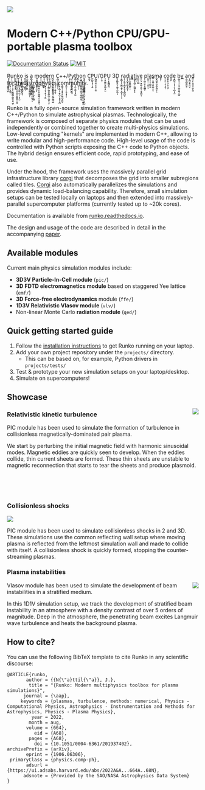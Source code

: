 <img align="top" src="docs/header.png">

# Modern C++/Python CPU/GPU-portable plasma toolbox

[![Documentation Status](https://readthedocs.org/projects/runko/badge/?version=latest)](https://runko.readthedocs.io/en/latest/?badge=latest) [![MIT](https://badges.frapsoft.com/os/mit/mit.svg?v=102)](https://github.com/natj/runko/LICENSE) 

R̯̥͎̺͚̙͈̖̝̩̘ͅu̖̩̹̤n̪̰͚̭̬̮̼͎̥͓ͅk̲̟͎͓̭̝o͔͙̗͓͇̺͇̥̜͖̥̹̘̼ i̪̮̠͇̪̯̲͕̪̻̫̹s͕̫͈̲͙͕̻̜ a̙̻̘͎̞͖̮͚̺̲̮͍͇̮͚ m̺̤͍̻̬͕̯̳̣o͙͔̠͕̠͓̥d̝̘̩̟̲̬͎͍̲e̮̭͉̖̣r̯̬̣̫̹̤̖n̼̪̥͚̫̱̜̞̫̼͔̙̯̜ C̹̻̮͎̰̟̻̭̝ͅ++/P̠̬͕y̦̣͎̜̬̯͖̩̬͍͓͈͙t̥̳̦̠h̬͇͕̭o̦͖̲͎̖n͈̟̬͓̤̖̬̬̼̙̳͖͇̤ C̯̼͙P̰̮̪͍̖̘͓͙͍U͙̺͚̖̫̖͕̖̥͕̼ͅ/G̞͕̮P̖͔̯͙̻̤̬̙̳͙̙̰U͕̹͓̹͇̻̯̰ 3D͈̞͖̺̱̯͎̖͖̱͎̰̯̲̦ͅ r̠͍̲̝̖̖͚̪͉͍̙͔̪̟͕̦ͅͅa͕̜̗̮̲̹̜͇̭̗̬͉̭̻̪̲̖ḓ̠̝̺̟͈͖̞̭̼ͅͅi̥̯̦̺͚͚̫̻̟̤a͚͇͈͔ṯ͖̬̙̠̻̦̩̺͖͙͕̝i͉͙ͅv̪̰̤̜̰̲e͓̖̤͉̮̞͚̹̯̭̗̣̭̟͇̣ͅ p̜͈̺̫̣̬̝̭̲̻ͅl̯͚̣̜̹̣̝͍̜ͅa̼̥̹͎͎̲̫̮̮s̳̣͙͖̠̘͈̣͇̹̮ͅm̲͙͖͕̥̫͕̲͎̪͎̜ͅa̭̥̹ c̞͕̗̙͎̞̣͉̥̹o͍͍͎̭̰̦̣̥͖̦d̮̥̙e͔͍̺̼̦͉̘̜̥̜̪̗̟̰ b̗̲̝̘̩̩̫̣̟̮̳̥̰͉̮̲͖ỵ͖͉ a̜͚͉̲̬̲̦̲̝n̠̝̪̮͈̭̹̲͕d̳̫̹̙̤̥̬̬̜̫̙͚ f͔̱̱̥̠̲̟o͔̠̦̠͕̪͍̤ṟ̜̣͉̥̖͓̳̯̳̜͇͓̬̱̖͖ͅ t̪̩̲̺̖̱̯̮̹̯̫̝̳͈̥̤̯̥h̻̫͕̗͍̼̦̰̹͔͙̣̯̱e̜̳͕̖̱̞̠ͅͅ ḁ̹͚͓s̯̖͔̭͍̼͍̺̰̭ͅt͔̫̰͇͍̥̹̺̹̫̠̲͎̠ͅr̰͖̲̟͓̰͇̜̖̼̙͔͖͈o̜̦͈̼͉ͅp̲̬̭͔͕͍̩͇͚͉̮̤̞̥͍ͅh̲͍͉y͉̖̣͔͎͔̥͎̣̮̰s̗͓̳̗͖̯͍̱͖̖̺̣̤̺̬͉̭̣i̩̠̖c̻̹͕̰͚̣̗̳̠̫̖̲̥͇̦̺s͉̩̙̝̰̥͍̙ c͔̥͎̺̜̗̣̱̘̲̝͔͈̥̘̱̪o̞͇̹̘̣͙͓̜̯͖̦̲͕͖̤̠m̭̼̦͎̦̙̭̝̟͓ͅm̝̖͓̮̪̬̰u̖̯̤͕͚̩͓̘͖n̺̜͎̣i̳̻͖̟̩͇̖̥͚̩̻̠̱̹t͎̗̤̲̞͓̤̦͙̰̞̭̭̫͔̫̬̮y̖̩͍͍̫̹͙̜̺͓͉̟̣͈̤̺.
</br>
</br>
</br>

Runko is a fully open-source simulation framework written in modern C++/Python to simulate astrophysical plasmas. Technologically, the framework is composed of separate physics modules that can be used independently or combined together to create multi-physics simulations. Low-level computing "kernels" are implemented in modern C++, allowing to write modular and high-performance code. High-level usage of the code is controlled with Python scripts exposing the C++ code to Python objects. The hybrid design ensures efficient code, rapid prototyping, and ease of use.

Under the hood, the framework uses the massively parallel grid infrastructure library [corgi](https://github.com/natj/corgi) that decomposes the grid into smaller subregions called tiles. [Corgi](https://github.com/natj/corgi) also automatically parallelizes the simulations and provides dynamic load-balancing capability. Therefore, small simulation setups can be tested locally on laptops and then extended into massively-parallel supercomputer platforms (currently tested up to ~20k cores).

Documentation is available from [runko.readthedocs.io](https://runko.readthedocs.io/en/latest/?badge=latest). 

The design and usage of the code are described in detail in the accompanying [paper](https://arxiv.org/abs/1906.06306).


## Available modules
Current main physics simulation modules include:
- **3D3V Particle-In-Cell module** (`pic/`)
- **3D FDTD electromagnetics module** based on staggered Yee lattice (`emf/`)
- **3D Force-free electrodynamics** module (`ffe/`)
- **1D3V Relativistic Vlasov module** (`vlv/`)
- Non-linear Monte Carlo **radiation module** (`qed/`)


## Quick getting started guide
1) Follow the [installation instructions](https://runko.readthedocs.io/en/latest/installation.html) to get Runko running on your laptop.
2) Add your own project repository under the `projects/` directory.
	- This can be based on, for example, Python drivers in `projects/tests/`
3) Test & prototype your new simulation setups on your laptop/desktop.
4) Simulate on supercomputers!

## Showcase
<img align="right" src="https://cdn.jsdelivr.net/gh/natj/pb-utilities@master/movies/turb_small.gif">	

### Relativistic kinetic turbulence 	
PIC module has been used to simulate the formation of turbulence in collisionless magnetically-dominated pair plasma.

We start by perturbing the initial magnetic field with harmonic sinusoidal modes. Magnetic eddies are quickly seen to develop. When the eddies collide, thin current sheets are formed. These thin sheets are unstable to magnetic reconnection that starts to tear the sheets and produce plasmoid.

</br>
</br>
</br>

### Collisionless shocks
<img align="center" src="https://cdn.jsdelivr.net/gh/natj/pb-utilities@master/movies/shock_small.gif">

PIC module has been used to simulate collisionless shocks in 2 and 3D. These simulations use the common reflecting wall setup where moving plasma is reflected from the leftmost simulation wall and made to collide with itself. A collisionless shock is quickly formed, stopping the counter-streaming plasmas.


### Plasma instabilities

<img align="right" src="https://cdn.jsdelivr.net/gh/natj/pb-utilities@master/movies/beam.gif">	

Vlasov module has been used to simulate the development of beam instabilities in a stratified medium. 

In this 1D1V simulation setup, we track the development of stratified beam instability in an atmosphere with a density contrast of over 5 orders of magnitude. Deep in the atmosphere, the penetrating beam excites Langmuir wave turbulence and heats the background plasma. 

## How to cite?

You can use the following BibTeX template to cite Runko in any scientific discourse:
```
@ARTICLE{runko,
       author = {{N{\"a}ttil{\"a}}, J.},
        title = "{Runko: Modern multiphysics toolbox for plasma simulations}",
      journal = {\aap},
     keywords = {plasmas, turbulence, methods: numerical, Physics - Computational Physics, Astrophysics - Instrumentation and Methods for Astrophysics, Physics - Plasma Physics},
         year = 2022,
        month = aug,
       volume = {664},
          eid = {A68},
        pages = {A68},
          doi = {10.1051/0004-6361/201937402},
archivePrefix = {arXiv},
       eprint = {1906.06306},
 primaryClass = {physics.comp-ph},
       adsurl = {https://ui.adsabs.harvard.edu/abs/2022A&A...664A..68N},
      adsnote = {Provided by the SAO/NASA Astrophysics Data System}
}
```

